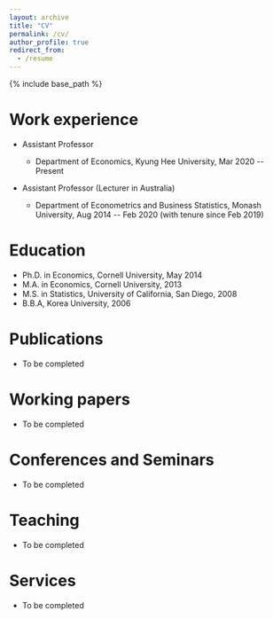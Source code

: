 ```yaml
---
layout: archive
title: "CV"
permalink: /cv/
author_profile: true
redirect_from:
  - /resume
---
```


{% include base_path %}

Work experience
======
* Assistant Professor 
  * Department of Economics, Kyung Hee University, Mar 2020 -- Present

* Assistant Professor (Lecturer in Australia)
  * Department of Econometrics and Business Statistics, Monash University, Aug 2014 -- Feb 2020 
  (with tenure since Feb 2019)
 
Education
======
* Ph.D. in Economics, Cornell University, May 2014 
* M.A. in Economics, Cornell University, 2013
* M.S. in Statistics, University of California, San Diego, 2008
* B.B.A, Korea University, 2006

Publications
======
* To be completed
  
Working papers  
======
* To be completed

Conferences and Seminars
======
* To be completed

Teaching
======
* To be completed
  
Services
======
* To be completed
